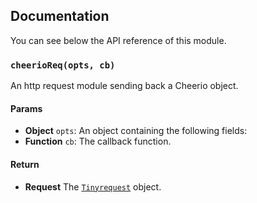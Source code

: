 ## Documentation
You can see below the API reference of this module.

### `cheerioReq(opts, cb)`
An http request module sending back a Cheerio object.

#### Params
- **Object** `opts`: An object containing the following fields:
- **Function** `cb`: The callback function.

#### Return
- **Request** The [`Tinyrequest`](https://github.com/IonicaBizau/tinyreq) object.

